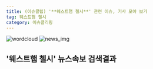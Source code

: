 ```yaml
---
title: (이슈클립) '**웨스트햄 첼시**' 관련 이슈, 기사 모아 보기
tag: 웨스트햄 첼시
category: 이슈클리핑
---
```

![wordcloud](https://s3.ap-northeast-2.amazonaws.com/lyrics101-wordcloud/2018-09-23-1537711239.png)
![news_img](https://user-images.githubusercontent.com/42597476/44507050-1206f400-a6e4-11e8-8d98-7ffbfebb353f.png)
## **'**웨스트햄 첼시**'** 뉴스속보 검색결과

